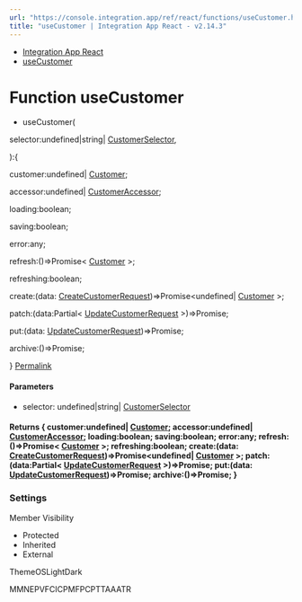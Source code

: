 ```yaml
---
url: "https://console.integration.app/ref/react/functions/useCustomer.html"
title: "useCustomer | Integration App React - v2.14.3"
---
```


- [Integration App React](https://console.integration.app/ref/react/index.html)
- [useCustomer](https://console.integration.app/ref/react/functions/useCustomer.html)

# Function useCustomer

- useCustomer(

selector:undefined\|string\| [CustomerSelector](https://console.integration.app/ref/react/types/CustomerSelector.html),

):{

customer:undefined\| [Customer](https://console.integration.app/ref/react/types/Customer.html);

accessor:undefined\| [CustomerAccessor](https://console.integration.app/ref/react/classes/CustomerAccessor.html);

loading:boolean;

saving:boolean;

error:any;

refresh:()=>Promise< [Customer](https://console.integration.app/ref/react/types/Customer.html) >;

refreshing:boolean;

create:(data: [CreateCustomerRequest](https://console.integration.app/ref/react/types/CreateCustomerRequest.html))=>Promise<undefined\| [Customer](https://console.integration.app/ref/react/types/Customer.html) >;

patch:(data:Partial< [UpdateCustomerRequest](https://console.integration.app/ref/react/types/UpdateCustomerRequest.html) >)=>Promise<void>;

put:(data: [UpdateCustomerRequest](https://console.integration.app/ref/react/types/UpdateCustomerRequest.html))=>Promise<void>;

archive:()=>Promise<void>;

} [Permalink](https://console.integration.app/ref/react/functions/useCustomer.html#usecustomer)





#### Parameters



- selector: undefined\|string\| [CustomerSelector](https://console.integration.app/ref/react/types/CustomerSelector.html)

#### Returns {  customer:undefined\| [Customer](https://console.integration.app/ref/react/types/Customer.html);  accessor:undefined\| [CustomerAccessor](https://console.integration.app/ref/react/classes/CustomerAccessor.html);  loading:boolean;  saving:boolean;  error:any;  refresh:()=>Promise< [Customer](https://console.integration.app/ref/react/types/Customer.html) >;  refreshing:boolean;  create:(data: [CreateCustomerRequest](https://console.integration.app/ref/react/types/CreateCustomerRequest.html))=>Promise<undefined\| [Customer](https://console.integration.app/ref/react/types/Customer.html) >;  patch:(data:Partial< [UpdateCustomerRequest](https://console.integration.app/ref/react/types/UpdateCustomerRequest.html) >)=>Promise<void>;  put:(data: [UpdateCustomerRequest](https://console.integration.app/ref/react/types/UpdateCustomerRequest.html))=>Promise<void>;  archive:()=>Promise<void>;  }

### Settings

Member Visibility

- Protected
- Inherited
- External

ThemeOSLightDark

MMNEPVFCICPMFPCPTTAAATR